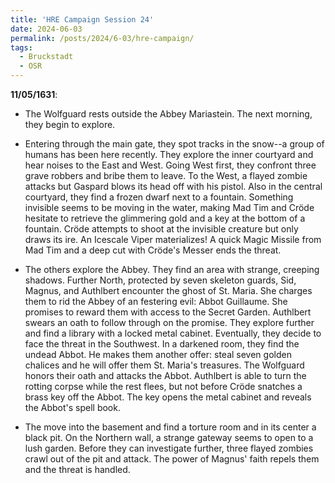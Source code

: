 ```yaml
---
title: 'HRE Campaign Session 24'
date: 2024-06-03
permalink: /posts/2024/6-03/hre-campaign/
tags:
  - Bruckstadt
  - OSR
---
```



**11/05/1631**:

- The Wolfguard rests outside the Abbey Mariastein. The next morning, they begin to explore.

- Entering through the main gate, they spot tracks in the snow--a group of humans has been here recently. They explore the inner courtyard and hear noises to the East and West. Going West first, they confront three grave robbers and bribe them to leave. To the West, a flayed zombie attacks but Gaspard blows its head off with his pistol. Also in the central courtyard, they find a frozen dwarf next to a fountain. Something invisible seems to be moving in the water, making Mad Tim and Cröde hesitate to retrieve the glimmering gold and a key at the bottom of a fountain. Cröde attempts to shoot at the invisible creature but only draws its ire. An Icescale Viper materializes! A quick Magic Missile from Mad Tim and a deep cut with Cröde's Messer ends the threat.

- The others explore the Abbey. They find an area with strange, creeping shadows. Further North, protected by seven skeleton guards, Sid, Magnus, and Authlbert encounter the ghost of St. Maria. She charges them to rid the Abbey of an festering evil: Abbot Guillaume. She promises to reward them with access to the Secret Garden. Authlbert swears an oath to follow through on the promise. They explore further and find a library with a locked metal cabinet. Eventually, they decide to face the threat in the Southwest. In a darkened room, they find the undead Abbot. He makes them another offer: steal seven golden chalices and he will offer them St. Maria's treasures. The Wolfguard honors their oath and attacks the Abbot. Authlbert is able to turn the rotting corpse while the rest flees, but not before Cröde snatches a brass key off the Abbot. The key opens the metal cabinet and reveals the Abbot's spell book.

- The move into the basement and find a torture room and in its center a black pit. On the Northern wall, a strange gateway seems to open to a lush garden. Before they can investigate further, three flayed zombies crawl out of the pit and attack. The power of Magnus' faith repels them and the threat is handled.